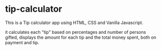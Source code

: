 # tip-calculator

This is a Tip calculator app using HTML, CSS and Vanilla Javascript.

it calculates each "tip" based on percentages and number of persons gifted, displays the amount for each tip and the total money spent, both on payment and tip.
